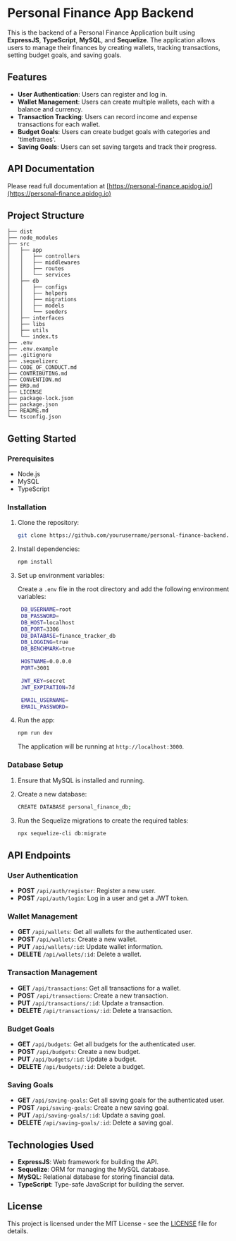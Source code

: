 
# Personal Finance App Backend

This is the backend of a Personal Finance Application built using **ExpressJS**, **TypeScript**, **MySQL**, and **Sequelize**. The application allows users to manage their finances by creating wallets, tracking transactions, setting budget goals, and saving goals.

## Features

- **User Authentication**: Users can register and log in.
- **Wallet Management**: Users can create multiple wallets, each with a balance and currency.
- **Transaction Tracking**: Users can record income and expense transactions for each wallet.
- **Budget Goals**: Users can create budget goals with categories and 'timeframes'.
- **Saving Goals**: Users can set saving targets and track their progress.

## API Documentation

Please read full documentation at [https://personal-finance.apidog.io/](https://personal-finance.apidog.io)

## Project Structure

```
├── dist
├── node_modules
├── src
│   ├── app
│   │   ├── controllers
│   │   ├── middlewares
│   │   ├── routes
│   │   └── services
│   ├── db
│   │   ├── configs
│   │   ├── helpers
│   │   ├── migrations
│   │   ├── models
│   │   └── seeders
│   ├── interfaces
│   ├── libs
│   ├── utils
│   └── index.ts
├── .env
├── .env.example
├── .gitignore
├── .sequelizerc
├── CODE_OF_CONDUCT.md
├── CONTRIBUTING.md
├── CONVENTION.md
├── ERD.md
├── LICENSE
├── package-lock.json
├── package.json
├── README.md
└── tsconfig.json
```

<!-- ## ERD -->

<!-- The Entity Relationship Diagram (ERD) of the application can be visualized as follows: -->

<!-- ![ERD Diagram](link_to_your_erd_image) -->

## Getting Started

### Prerequisites

- Node.js
- MySQL
- TypeScript

### Installation

1. Clone the repository:

   ```bash
   git clone https://github.com/yourusername/personal-finance-backend.git
   ```

2. Install dependencies:

   ```bash
   npm install
   ```

3. Set up environment variables:

   Create a `.env` file in the root directory and add the following environment variables:

   ```bash
    DB_USERNAME=root
    DB_PASSWORD=
    DB_HOST=localhost
    DB_PORT=3306
    DB_DATABASE=finance_tracker_db
    DB_LOGGING=true
    DB_BENCHMARK=true

    HOSTNAME=0.0.0.0
    PORT=3001

    JWT_KEY=secret
    JWT_EXPIRATION=7d

    EMAIL_USERNAME=
    EMAIL_PASSWORD=
   ```

4. Run the app:

   ```bash
   npm run dev
   ```

   The application will be running at `http://localhost:3000`.

### Database Setup

1. Ensure that MySQL is installed and running.
2. Create a new database:

   ```bash
   CREATE DATABASE personal_finance_db;
   ```

3. Run the Sequelize migrations to create the required tables:

   ```bash
   npx sequelize-cli db:migrate
   ```

## API Endpoints

### User Authentication

- **POST** `/api/auth/register`: Register a new user.
- **POST** `/api/auth/login`: Log in a user and get a JWT token.

### Wallet Management

- **GET** `/api/wallets`: Get all wallets for the authenticated user.
- **POST** `/api/wallets`: Create a new wallet.
- **PUT** `/api/wallets/:id`: Update wallet information.
- **DELETE** `/api/wallets/:id`: Delete a wallet.

### Transaction Management

- **GET** `/api/transactions`: Get all transactions for a wallet.
- **POST** `/api/transactions`: Create a new transaction.
- **PUT** `/api/transactions/:id`: Update a transaction.
- **DELETE** `/api/transactions/:id`: Delete a transaction.

### Budget Goals

- **GET** `/api/budgets`: Get all budgets for the authenticated user.
- **POST** `/api/budgets`: Create a new budget.
- **PUT** `/api/budgets/:id`: Update a budget.
- **DELETE** `/api/budgets/:id`: Delete a budget.

### Saving Goals

- **GET** `/api/saving-goals`: Get all saving goals for the authenticated user.
- **POST** `/api/saving-goals`: Create a new saving goal.
- **PUT** `/api/saving-goals/:id`: Update a saving goal.
- **DELETE** `/api/saving-goals/:id`: Delete a saving goal.

## Technologies Used

- **ExpressJS**: Web framework for building the API.
- **Sequelize**: ORM for managing the MySQL database.
- **MySQL**: Relational database for storing financial data.
- **TypeScript**: Type-safe JavaScript for building the server.

## License

This project is licensed under the MIT License - see the [LICENSE](LICENSE) file for details.
